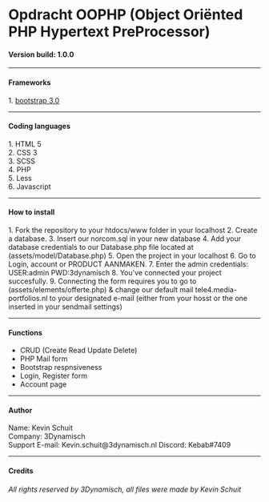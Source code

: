 # Opdracht OOPHP (Object Oriënted PHP Hypertext PreProcessor)
<h4>Version build: 1.0.0</h4>
<hr>
<h4>Frameworks</h4>
<p>
1. <a href="https://getbootstrap.com">bootstrap 3.0</a><br>
</p>
<hr>
<h4>Coding languages</h4>
<p>
1. HTML 5<br>
2. CSS 3<br>
3. SCSS<br>
4. PHP<br>
5. Less<br>
6. Javascript<br>
</p>
<hr>
<h4>How to install</h4>
<p>
1. Fork the repository to your htdocs/www folder in your localhost
2. Create a database.
3. Insert our norcom.sql in your new database
4. Add your database credentials to our Database.php file located at (assets/model/Database.php)
5. Open the project in your localhost
6. Go to Login, account or PRODUCT AANMAKEN.
7. Enter the admin credentials: USER:admin  PWD:3dynamisch
8. You've connected your project succesfully.
9. Connecting the form requires you to go to (assets/elements/offerte.php) & change our default mail tele4.media-portfolios.nl to your designated e-mail (either from your hosst or the one inserted in your sendmail settings)
</p>
<hr>
<h4>Functions</h4>
<ul>
<li>CRUD (Create Read Update Delete)</li>
<li>PHP Mail form</li>
<li>Bootstrap respnsiveness</li>
<li>Login, Register form</li>
<li>Account page</li>

</ul>
<hr>
<h4>Author</h4>
Name: Kevin Schuit <br>
Company: 3Dynamisch<br>
Support E-mail: Kevin.schuit@3dynamisch.nl
Discord: Kebab#7409
<hr>
<h4>Credits</h4>
<h6>All rights reserved by 3Dynamisch, all files were made by Kevin Schuit</h6>




